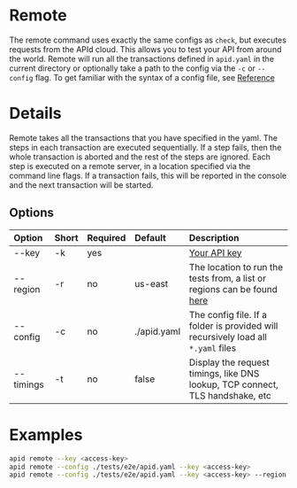 # Remote

The remote command uses exactly the same configs as `check`, but executes requests from the APId cloud. This allows you to test your API from around the world. Remote will run all the transactions defined in `apid.yaml` in the current directory or optionally take a path to the config via the `-c` or `--config` flag. To get familiar with the syntax of a config file, see [Reference](../reference/README.md)

# Details

Remote takes all the transactions that you have specified in the yaml. The steps in each transaction are executed sequentially. If a step fails, then the whole transaction is aborted and the rest of the steps are ignored. Each step is executed on a remote server, in a location specified via the command line flags. If a transaction fails, this will be reported in the console and the next transaction will be started.

## Options

| Option    | Short | Required | Default     | Description                                                                                   |
| :-------- | :---- | :------- | :---------- | :-------------------------------------------------------------------------------------------- |
| --key     | -k    | yes      |             | [Your API key](../cloud/README.md)                                                            |
| --region  | -r    | no       | us-east     | The location to run the tests from, a list or regions can be found [here](../cloud/README.md) |
| --config  | -c    | no       | ./apid.yaml | The config file. If a folder is provided will recursively load all `*.yaml` files             |
| --timings | -t    | no       | false       | Display the request timings, like DNS lookup, TCP connect, TLS handshake, etc                 |

# Examples

```bash
apid remote --key <access-key>
apid remote --config ./tests/e2e/apid.yaml --key <access-key>
apid remote --config ./tests/e2e/apid.yaml --key <access-key> --region us-east
```
